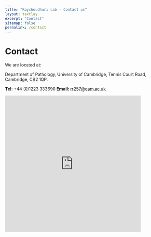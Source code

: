 ```yaml
---
title: "Roychoudhuri Lab - Contact us"
layout: textlay
excerpt: "Contact"
sitemap: false
permalink: /contact
---
```


# Contact 


We are located at: 

Department of Pathology,
University of Cambridge,
Tennis Court Road,
Cambridge,
CB2 1QP.

**Tel:** +44 (0)1223 333690
**Email:** rr257@cam.ac.uk


<iframe src="https://www.google.com/maps/embed?pb=!1m18!1m12!1m3!1d2445.3242571077258!2d0.11956251564210538!3d52.20115467975496!2m3!1f0!2f0!3f0!3m2!1i1024!2i768!4f13.1!3m3!1m2!1s0x47d871d9b372538b%3A0x2eccbca777dde7ce!2sDepartment%20of%20Pathology%20University%20of%20Cambridge!5e0!3m2!1sen!2suk!4v1577053850114!5m2!1sen!2suk" width="450" height="450" frameborder="0" style="border:0;" allowfullscreen=""></iframe>

### 